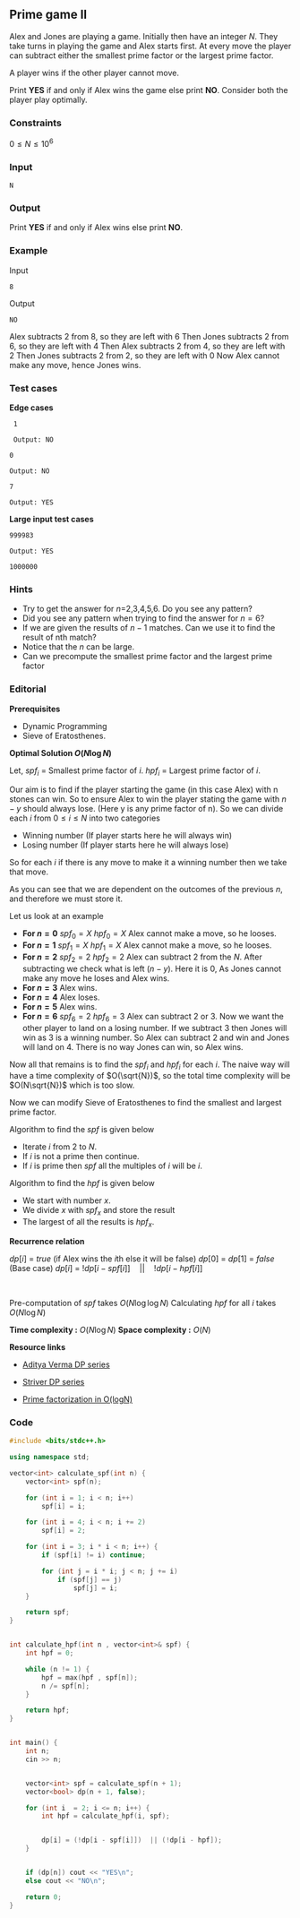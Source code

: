 ## Prime game II

Alex and Jones are playing a game. Initially then have an integer $N$. They take turns in playing the game and Alex starts first. At every move the player can subtract either the smallest prime factor or the largest prime factor.

A player wins if the other player cannot move.

Print **YES** if and only if Alex wins the game else print **NO**. Consider both the player play optimally.

### Constraints

$0\le N\le{10}^6$

### Input

```
N
```

### Output

Print **YES** if and only if Alex wins else print **NO**.

### Example

Input

```
8
```

Output

```
NO
```

Alex subtracts $2$ from $8$, so they are left with $6$
Then Jones subtracts $2$ from $6$, so they are left with $4$
Then Alex subtracts $2$ from $4$, so they are left with $2$
Then Jones subtracts $2$ from $2$, so they are left with $0$
Now Alex cannot make any move, hence Jones wins.

### Test cases

**Edge cases**

```
 1

 Output: NO
```

```
0

Output: NO
```

```
7

Output: YES
```

**Large input test cases**

```
999983

Output: YES
```

```
1000000
```

### Hints

- Try to get the answer for $n$=$2$,$3$,$4$,$5$,$6$. Do you see any pattern?
- Did you see any pattern when trying to find the answer for $n = 6$?
- If we are given the results of $n-1$ matches. Can we use it to find the result of nth match?
- Notice that the $n$ can be large.
- Can we precompute the smallest prime factor and the largest prime factor

### Editorial

**Prerequisites**

- Dynamic Programming
- Sieve of Eratosthenes.

**Optimal Solution $O(N\log{N})$**

Let,
$spf_i$ = Smallest prime factor of $i$.
$hpf_i$ = Largest prime factor of $i$.

Our aim is to find if the player starting the game (in this case Alex) with n stones can win.
So to ensure Alex to win the player stating the game with $n - y$ should always lose. (Here y is any prime factor of n). So we can divide each $i$ from $0 \leq i \leq N$ into two categories

- Winning number (If player starts here he will always win)
- Losing number (If player starts here he will always lose)

So for each $i$ if there is any move to make it a winning number then we take that move.

As you can see that we are dependent on the outcomes of the previous $n$, and therefore we must store it.

Let us look at an example

- **For $n=0$**
  $spf_0 = X$
  $hpf_0 = X$
  Alex cannot make a move, so he looses.
- **For $n=1$**
  $spf_1 = X$
  $hpf_1 = X$
  Alex cannot make a move, so he looses.
- **For $n=2$**
  $spf_2 = 2$
  $hpf_2 = 2$
  Alex can subtract $2$ from the $N$. After subtracting we check what is left ($n-y$). Here it is 0, As Jones cannot make any move he loses and Alex wins.
- **For $n=3$** Alex wins.
- **For $n=4$** Alex loses.
- **For $n=5$** Alex wins.
- **For $n=6$**
  $spf_6 = 2$
  $hpf_6 = 3$
  Alex can subtract $2$ or $3$. Now we want the other player to land on a losing number. If we subtract $3$ then Jones will win as $3$ is a winning number. So Alex can subtract $2$ and win and Jones will land on $4$. There is no way Jones can win, so Alex wins.

Now all that remains is to find the $spf_i$ and $hpf_i$ for each $i$. The naive way will have a time complexity of $O(\sqrt{N})$, so the total time complexity will be $O(N\sqrt{N})$ which is too slow.

Now we can modify Sieve of Eratosthenes to find the smallest and largest prime factor.

Algorithm to find the $spf$ is given below

- Iterate $i$ from $2$ to $N$.
- If $i$ is not a prime then continue.
- If $i$ is prime then $spf$ all the multiples of $i$ will be $i$.

Algorithm to find the $hpf$ is given below

- We start with number $x$.
- We divide $x$ with $spf_x$ and store the result
- The largest of all the results is $hpf_x$.

**Recurrence relation**

$dp[i]$ = $true$ (if Alex wins the $i$th else it will be false)
$dp[0]$ = $dp[1]$ = $false$ (Base case)
$dp[i]$ = $!dp[i - spf[i]] \quad || \quad !dp[i-hpf[i]]$

<br />

Pre-computation of $spf$ takes $O(N\log\log{N})$
Calculating $hpf$ for all $i$ takes $O(N\log{N})$

**Time complexity :** $O(N\log{N})$
**Space complexity :** $O(N)$

**Resource links**

- [Aditya Verma DP series](https://www.youtube.com/watch?v=nqowUJzG-iM&list=PL_z_8CaSLPWekqhdCPmFohncHwz8TY2Go)

- [Striver DP series](https://www.youtube.com/playlist?list=PLgUwDviBIf0qUlt5H_kiKYaNSqJ81PMMY)

- [Prime factorization in O(logN)](https://www.geeksforgeeks.org/prime-factorization-using-sieve-olog-n-multiple-queries/)

### Code

```cpp
#include <bits/stdc++.h>

using namespace std;

vector<int> calculate_spf(int n) {
	vector<int> spf(n);

	for (int i = 1; i < n; i++)
		spf[i] = i;

	for (int i = 4; i < n; i += 2)
		spf[i] = 2;

	for (int i = 3; i * i < n; i++) {
		if (spf[i] != i) continue;

		for (int j = i * i; j < n; j += i)
			if (spf[j] == j)
				spf[j] = i;
	}

	return spf;
}


int calculate_hpf(int n , vector<int>& spf) {
	int hpf = 0;

	while (n != 1) {
		hpf = max(hpf , spf[n]);
		n /= spf[n];
	}

	return hpf;
}


int main() {
	int n;
	cin >> n;


	vector<int> spf = calculate_spf(n + 1);
	vector<bool> dp(n + 1, false);

	for (int i  = 2; i <= n; i++) {
		int hpf = calculate_hpf(i, spf);


		dp[i] = (!dp[i - spf[i]])  || (!dp[i - hpf]);
	}


	if (dp[n]) cout << "YES\n";
	else cout << "NO\n";

	return 0;
}
```
